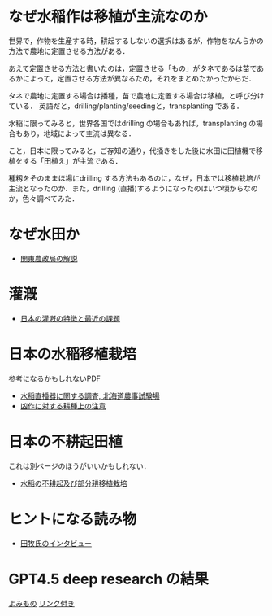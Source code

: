# なぜ水稲作は移植が主流なのか

世界で，作物を生産する時，耕起するしないの選択はあるが，作物をなんらかの方法で農地に定置させる方法がある．

あえて定置させる方法と書いたのは，定置させる「もの」がタネであるは苗であるかによって，定置させる方法が異なるため，それをまとめたかったからだ．

タネで農地に定置する場合は播種，苗で農地に定置する場合は移植，と呼び分けている．
英語だと，drilling/planting/seedingと，transplanting である．

水稲に限ってみると，世界各国ではdrilling の場合もあれば，transplanting の場合もあり，地域によって主流は異なる．

こと，日本に限ってみると，ご存知の通り，代掻きをした後に水田に田植機で移植をする「田植え」が主流である．

種籾をそのままほ場にdrilling する方法もあるのに，なぜ，日本では移植栽培が主流となったのか．また，drilling (直播)するようになったのはいつ頃からなのか，色々調べてみた．

# なぜ水田か
- [関東農政局の解説](./kanto_03.md)

# 灌漑
- [日本の灌漑の特徴と最近の課題](https://www.maff.go.jp/j/nousin/keityo/mizu_sigen/pdf/panf05_j.pdf)

# 日本の水稲移植栽培
参考になるかもしれないPDF
- [水稲直播器に関する調査, 北海道農事試験場](https://agriknowledge.affrc.go.jp/RN/2030827175.pdf)
- [凶作に対する耕種上の注意](https://agriknowledge.affrc.go.jp/RN/2010827153.pdf)



# 日本の不耕起田植
これは別ページのほうがいいかもしれない．
- [水稲の不耕起及び部分耕移植栽培](https://agriknowledge.affrc.go.jp/RN/2030451518.pdf)


# ヒントになる読み物
- [田牧氏のインタビュー](https://smartagri-jp.com/management/2671)

# GPT4.5 deep research の結果
[よみもの](./gpt_taue.md)
[リンク付き](https://chatgpt.com/s/dr_6831f5e74d908191bab285a24a758d75)
